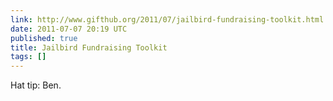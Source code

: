```yaml
---
link: http://www.gifthub.org/2011/07/jailbird-fundraising-toolkit.html
date: 2011-07-07 20:19 UTC
published: true
title: Jailbird Fundraising Toolkit
tags: []
---
```


Hat tip: Ben.
